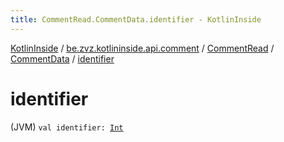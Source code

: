 ```yaml
---
title: CommentRead.CommentData.identifier - KotlinInside
---
```


[KotlinInside](../../../index.html) / [be.zvz.kotlininside.api.comment](../../index.html) / [CommentRead](../index.html) / [CommentData](index.html) / [identifier](./identifier.html)

# identifier

(JVM) `val identifier: `[`Int`](https://kotlinlang.org/api/latest/jvm/stdlib/kotlin/-int/index.html)